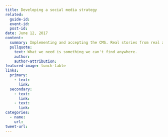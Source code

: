 ```yaml
---
title: Developing a social media strategy
related:
  guide-id:
  event-id:
  post-id:
date: June 12, 2017
content:
  summary: Implementing and accepting the CMS. Real stories from real agencies.
  pullquote:
    text: What we need is something we can't find anywhere.
    author:
    author-attribution:
featured-image: lunch-table
links:
  primary:
    - text:
      link:
  secondary:
    - text:
      link:
    - text:
      link:
categories:
  - name:
    url:
tweet-url:
---
```

